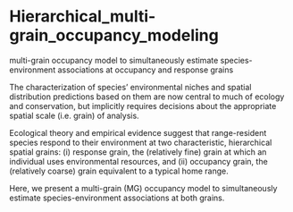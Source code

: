 # Hierarchical_multi-grain_occupancy_modeling
multi-grain occupancy model to simultaneously estimate species-environment associations at occupancy and response grains

The characterization of species’ environmental niches and spatial distribution predictions based on them are now central to much of ecology and conservation, but implicitly requires decisions about the appropriate spatial scale (i.e. grain) of analysis. 

Ecological theory and empirical evidence suggest that range-resident species respond to their environment at two characteristic, hierarchical spatial grains: (i) response grain, the (relatively fine) grain at which an individual uses environmental resources, and (ii) occupancy grain, the (relatively coarse) grain equivalent to a typical home range. 

Here, we present a multi-grain (MG) occupancy model to simultaneously estimate species-environment associations at both grains. 
